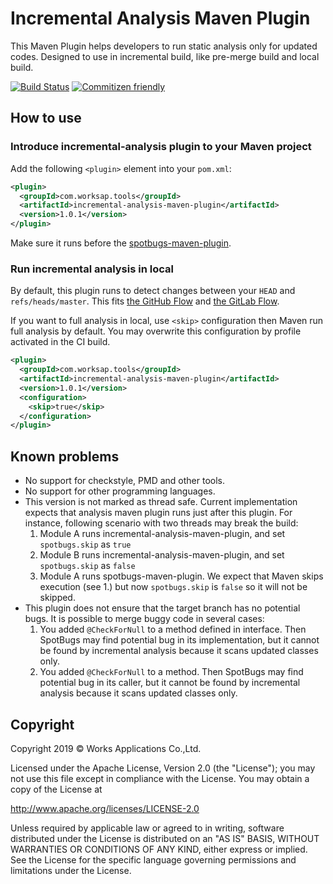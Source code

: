 # Incremental Analysis Maven Plugin

This Maven Plugin helps developers to run static analysis only for updated codes.
Designed to use in incremental build, like pre-merge build and local build.

[![Build Status](https://travis-ci.com/WorksApplications/incremental-analysis.svg?branch=master)](https://travis-ci.com/WorksApplications/incremental-analysis)
[![Commitizen friendly](https://img.shields.io/badge/commitizen-friendly-brightgreen.svg)](http://commitizen.github.io/cz-cli/)

## How to use

### Introduce incremental-analysis plugin to your Maven project

Add the following `<plugin>` element into your `pom.xml`:

```xml
<plugin>
  <groupId>com.worksap.tools</groupId>
  <artifactId>incremental-analysis-maven-plugin</artifactId>
  <version>1.0.1</version>
</plugin>
```

Make sure it runs before the [spotbugs-maven-plugin](https://github.com/spotbugs/spotbugs-maven-plugin/).

### Run incremental analysis in local

By default, this plugin runs to detect changes between your `HEAD` and `refs/heads/master`.
This fits [the GitHub Flow](https://githubflow.github.io/) and [the GitLab Flow](https://docs.gitlab.com/ee/workflow/gitlab_flow.html).

If you want to full analysis in local, use `<skip>` configuration then Maven run full analysis by default.
You may overwrite this configuration by profile activated in the CI build.

```xml
<plugin>
  <groupId>com.worksap.tools</groupId>
  <artifactId>incremental-analysis-maven-plugin</artifactId>
  <version>1.0.1</version>
  <configuration>
    <skip>true</skip>
  </configuration>
</plugin>
```

## Known problems

* No support for checkstyle, PMD and other tools.
* No support for other programming languages.
* This version is not marked as thread safe. Current implementation expects that analysis maven plugin runs just after this plugin. For instance, following scenario with two threads may break the build:
    1. Module A runs incremental-analysis-maven-plugin, and set `spotbugs.skip` as `true`
    2. Module B runs incremental-analysis-maven-plugin, and set `spotbugs.skip` as `false`
    3. Module A runs spotbugs-maven-plugin. We expect that Maven skips execution (see 1.) but now `spotbugs.skip` is `false` so it will not be skipped.
* This plugin does not ensure that the target branch has no potential bugs. It is possible to merge buggy code in several cases:
    1. You added `@CheckForNull` to a method defined in interface. Then SpotBugs may find potential bug in its implementation, but it cannot be found by incremental analysis because it scans updated classes only.
    2. You added `@CheckForNull` to a method. Then SpotBugs may find potential bug in its caller, but it cannot be found by incremental analysis because it scans updated classes only.

## Copyright

Copyright 2019 &copy; Works Applications Co.,Ltd.

Licensed under the Apache License, Version 2.0 (the "License");
you may not use this file except in compliance with the License.
You may obtain a copy of the License at

http://www.apache.org/licenses/LICENSE-2.0

Unless required by applicable law or agreed to in writing, software
distributed under the License is distributed on an "AS IS" BASIS,
WITHOUT WARRANTIES OR CONDITIONS OF ANY KIND, either express or implied.
See the License for the specific language governing permissions and
limitations under the License.
